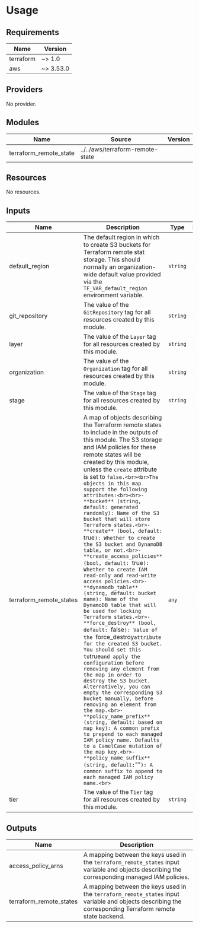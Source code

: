 # Usage

<!--- BEGIN_TF_DOCS --->
## Requirements

| Name | Version |
|------|---------|
| terraform | ~> 1.0 |
| aws | ~> 3.53.0 |

## Providers

No provider.

## Modules

| Name | Source | Version |
|------|--------|---------|
| terraform_remote_state | ../../aws/terraform-remote-state |  |

## Resources

No resources.

## Inputs

| Name | Description | Type | Default | Required |
|------|-------------|------|---------|:--------:|
| default\_region | The default region in which to create S3 buckets for Terraform remote stat storage. This should normally an organization-wide default value provided via the `TF_VAR_default_region` environment variable. | `string` | n/a | yes |
| git\_repository | The value of the `GitRepository` tag for all resources created by this module. | `string` | n/a | yes |
| layer | The value of the `Layer` tag for all resources created by this module. | `string` | n/a | yes |
| organization | The value of the `Organization` tag for all resources created by this module. | `string` | n/a | yes |
| stage | The value of the `Stage` tag for all resources created by this module. | `string` | n/a | yes |
| terraform\_remote\_states | A map of objects describing the Terraform remote states to include in the outputs of this module. The S3 storage and IAM policies for these remote states will be created by this module, unless the `create` attribute is set to `false.<br><br>The objects in this map support the following attributes:<br><br>- **bucket** (string, default: generated randomly): Name of the S3 bucket that will store Terraform states.<br>- **create** (bool, default: `true`): Whether to create the S3 bucket and DynamoDB table, or not.<br>- **create_access_policies** (bool, default: `true`): Whether to create IAM read-only and read-write access policies.<br>- **dynamodb_table** (string, default: bucket name): Name of the DynamoDB table that will be used for locking Terraform states.<br>- **force_destroy** (bool, default: `false`): Value of the `force\_destroy` attribute for the created S3 bucket. You should set this to `true` and apply the configuration before removing any element from the map in order to destroy the S3 bucket. Alternatively, you can empty the corresponding S3 bucket manually, before removing an element from the map.<br>- **policy_name_prefix** (string, default: based on map key): A common prefix to prepend to each managed IAM policy name. Defaults to a CamelCase mutation of the map key.<br>- **policy_name_suffix** (string, default: `""`): A common suffix to append to each managed IAM policy name.<br>` | `any` | n/a | yes |
| tier | The value of the `Tier` tag for all resources created by this module. | `string` | n/a | yes |

## Outputs

| Name | Description |
|------|-------------|
| access\_policy\_arns | A mapping between the keys used in the `terraform_remote_states` input variable and objects describing the corresponding managed IAM policies. |
| terraform\_remote\_states | A mapping between the keys used in the `terraform_remote_states` input variable and objects describing the corresponding Terraform remote state backend. |

<!--- END_TF_DOCS --->

